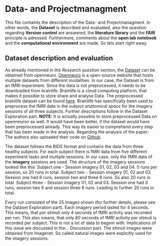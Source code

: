 # Data- and Projectmanagment
This file containts the description of the Data- and Projectmanagment. In other words, the **Dataset** is described and evaluated, also the question regarding **Version control** are answered, the **literature library** and the **FAIR** principle is adressed. Furthermore, comments about the **open lab notebook** and the **computational environment** are made. So lets start right away.

## Dataset description and evaluation
As already mentioned in the *Research question* section, the [Dataset](https://openneuro.org/datasets/ds001506/versions/1.3.1) can be obtained from openneuro. [Openneuro](https://openneuro.org/) is a open-source website that hosts multiple datasets from different modalities. In our case, the Dataset is from an fMRI experiment. Since the data is not preprocessed, it needs to be downloaded from brainlife. Brainlife is a cloud computing platform, that makes it possible to store share and analyse Data. The preprocessed brainlife dataset can be found [here](https://brainlife.io/project/638b2a566881d56fbfac223e). Brainlife has specifically been used to preprocess the fMRI data in the *subject anatomical space* for the imagery sessions of all three subjects. Further descriptions follow in the Dataset Exploration part. 
**NOTE:** It is actually possible to store preprocessed Data on openneuron as well. It would have been better, if the dataset would have been preprocessed already. This way its easier to comprehend every step that has been made in the analysis. Regarding the analysis of the paper: The authors also uploaded their code on [Github](https://github.com/KamitaniLab/DeepImageReconstruction).

The dataset follows the BIDS format and contains the data from three healthy subjects. For each subject there is fMRI data from five different experiment tasks and multiple sessions. In our case, only the fMRI data of the **imagery** sessions are used. The structure of the imagery sessions looked like this: 
Subject one - Session imagery 01, 02, 03 and 04. 5 runs per session, so 20 runs in total.
Subject two - Session imagery 01, 02 and 03. Session one had 8 runs, session two and three 6 runs. So also 20 runs in total.
Subject three - Session imagery 01, 02 and 03. Session one had 3 runs, session two 9 and session three 8 runs. Leading to further 20 runs in total.

Every run consisted of the 25 images shown (for further details, please see the Dataset Exploration part). Each imagery period lasted for 4 seconds. This means, that per stimuli only 4 seconds of fMRI activity was recorded per run. This also means, that only 80 seconds of fMRI activity per stimuli is recorded per subject. This is not a lot of data to beginn with. Implications of this issue are discussed in the... Discussion part.
The stimuli images were obtained from Imagenet. So called natural images were explicitly used for the imagery sessions.



